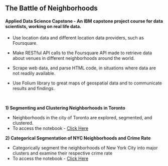 The Battle of Neighborhoods
---------------------------

#### Applied Data Science Capstone - An IBM capstone project course for data scientists, working on real life data.
-   Use location data and different location data providers, such as Foursquare.

-   Make RESTful API calls to the Foursquare API made to retrieve data about
    venues in different neighborhoods around the world.

-   Scrape web data, and parse HTML code, in situations where data are not
    readily available.
-   Use Folium library to great maps of geospatial data and to communicate
    results and findings.

<br/>

**1) Segmenting and Clustering Neighborhoods in Toronto**

- Neighborhoods in the city of Toronto are explored, segmented, and clustered.
- To access the notebook - [Click Here](https://nbviewer.jupyter.org/github/eklavyasaxena/The-Battle-of-Neighborhoods/blob/master/Segmenting-and-Clustering-Neighborhoods-in-Toronto/Segmenting-and-Clustering-Neighborhoods-in-Toronto.ipynb)

**2) Categorical Segmentation of NYC Neighborhoods and Crime Rate**

- Categorically segment the neighborhoods of New York City into major clusters and examine their respective crime rate
- To access the notebook - [Click Here](https://github.com/eklavyasaxena/The-Battle-of-Neighborhoods/tree/master/2_Categorical-Segmentation-of-NYC-Neighborhoods-and-Crime-Rate)